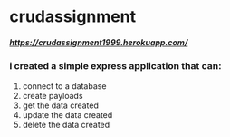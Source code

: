 # crudassignment
##### https://crudassignment1999.herokuapp.com/
### i created a simple express application that can: 
1. connect to a database 
2. create payloads 
3. get the data created 
4. update the data created
5. delete the data created

